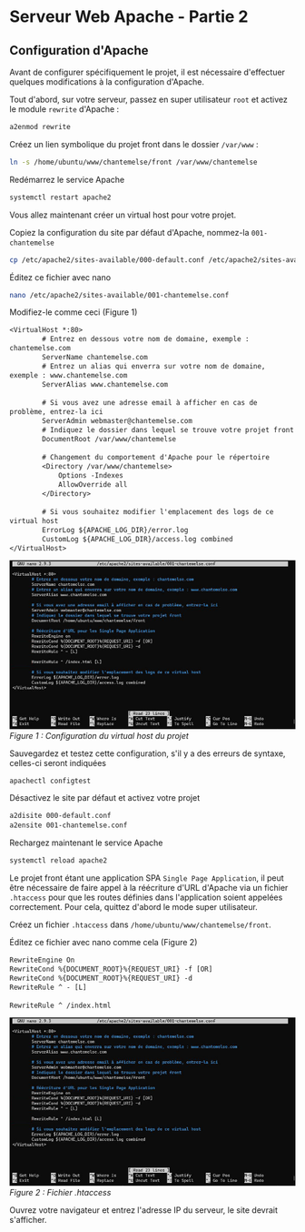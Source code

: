 # Serveur Web Apache - Partie 2

## Configuration d'Apache

Avant de configurer spécifiquement le projet, il est nécessaire d'effectuer quelques modifications à la configuration d'Apache.

Tout d'abord, sur votre serveur, passez en super utilisateur `root` et activez le module `rewrite` d'Apache :
``` bash
a2enmod rewrite
``` 

Créez un lien symbolique du projet front dans le dossier `/var/www` :
``` bash
ln -s /home/ubuntu/www/chantemelse/front /var/www/chantemelse
``` 

Redémarrez le service Apache 
``` bash
systemctl restart apache2
``` 

Vous allez maintenant créer un virtual host pour votre projet.

Copiez la configuration du site par défaut d'Apache, nommez-la `001-chantemelse`
``` bash
cp /etc/apache2/sites-available/000-default.conf /etc/apache2/sites-available/001-chantemelse.conf
``` 

Éditez ce fichier avec nano
``` bash
nano /etc/apache2/sites-available/001-chantemelse.conf
``` 

Modifiez-le comme ceci (Figure 1)
``` markup
<VirtualHost *:80>
        # Entrez en dessous votre nom de domaine, exemple : chantemelse.com
        ServerName chantemelse.com 
        # Entrez un alias qui enverra sur votre nom de domaine, exemple : www.chantemelse.com
        ServerAlias www.chantemelse.com
        
        # Si vous avez une adresse email à afficher en cas de problème, entrez-la ici
        ServerAdmin webmaster@chantemelse.com  
        # Indiquez le dossier dans lequel se trouve votre projet front
        DocumentRoot /var/www/chantemelse

        # Changement du comportement d'Apache pour le répertoire
        <Directory /var/www/chantemelse>
            Options -Indexes
            AllowOverride all
        </Directory>

        # Si vous souhaitez modifier l'emplacement des logs de ce virtual host
        ErrorLog ${APACHE_LOG_DIR}/error.log
        CustomLog ${APACHE_LOG_DIR}/access.log combined
</VirtualHost>
``` 

![Configuration du virtual host du projet](./images/virtual_host.jpg)
*Figure 1 : Configuration du virtual host du projet*

Sauvegardez et testez cette configuration, s'il y a des erreurs de syntaxe, celles-ci seront indiquées
``` bash
apachectl configtest
``` 

Désactivez le site par défaut et activez votre projet
``` bash
a2disite 000-default.conf
a2ensite 001-chantemelse.conf
``` 

Rechargez maintenant le service Apache 
``` bash
systemctl reload apache2
``` 

Le projet front étant une application SPA `Single Page Application`, il peut être nécessaire de faire appel à la réécriture d'URL d'Apache via un fichier `.htaccess` pour que les routes définies dans l'application soient appelées correctement.
Pour cela, quittez d'abord le mode super utilisateur. 

Créez un fichier `.htaccess` dans `/home/ubuntu/www/chantemelse/front`.

Éditez ce fichier avec nano comme cela (Figure 2)
```
RewriteEngine On
RewriteCond %{DOCUMENT_ROOT}%{REQUEST_URI} -f [OR]
RewriteCond %{DOCUMENT_ROOT}%{REQUEST_URI} -d
RewriteRule ^ - [L]

RewriteRule ^ /index.html
``` 

![Fichier .htaccess](./images/virtual_host.jpg)
*Figure 2 : Fichier .htaccess*

Ouvrez votre navigateur et entrez l'adresse IP du serveur, le site devrait s'afficher.
